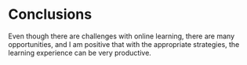 # Conclusions

Even though there are challenges with online learning, there are many opportunities, and I am positive that with the appropriate strategies, the learning experience can be very productive.
